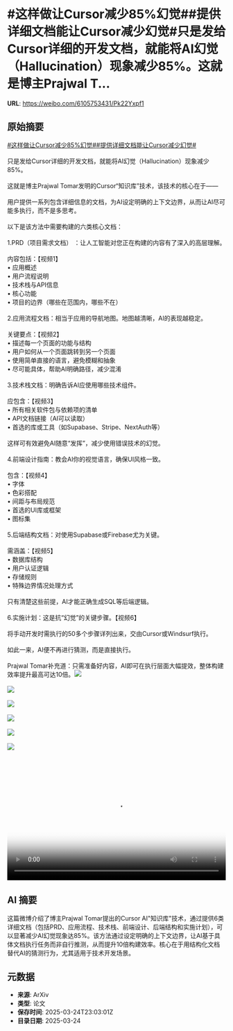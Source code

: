 # #这样做让Cursor减少85%幻觉##提供详细文档能让Cursor减少幻觉#只是发给Cursor详细的开发文档，就能将AI幻觉（Hallucination）现象减少85%。这就是博主Prajwal T...

**URL**: https://weibo.com/6105753431/Pk22Yxpf1

## 原始摘要

<a href="https://m.weibo.cn/search?containerid=231522type%3D1%26t%3D10%26q%3D%23%E8%BF%99%E6%A0%B7%E5%81%9A%E8%AE%A9Cursor%E5%87%8F%E5%B0%9185%25%E5%B9%BB%E8%A7%89%23&amp;extparam=%23%E8%BF%99%E6%A0%B7%E5%81%9A%E8%AE%A9Cursor%E5%87%8F%E5%B0%9185%25%E5%B9%BB%E8%A7%89%23" data-hide=""><span class="surl-text">#这样做让Cursor减少85%幻觉#</span></a><a href="https://m.weibo.cn/search?containerid=231522type%3D1%26t%3D10%26q%3D%23%E6%8F%90%E4%BE%9B%E8%AF%A6%E7%BB%86%E6%96%87%E6%A1%A3%E8%83%BD%E8%AE%A9Cursor%E5%87%8F%E5%B0%91%E5%B9%BB%E8%A7%89%23&amp;extparam=%23%E6%8F%90%E4%BE%9B%E8%AF%A6%E7%BB%86%E6%96%87%E6%A1%A3%E8%83%BD%E8%AE%A9Cursor%E5%87%8F%E5%B0%91%E5%B9%BB%E8%A7%89%23" data-hide=""><span class="surl-text">#提供详细文档能让Cursor减少幻觉#</span></a><br><br>只是发给Cursor详细的开发文档，就能将AI幻觉（Hallucination）现象减少85%。<br><br>这就是博主Prajwal Tomar发明的Cursor“知识库”技术，该技术的核心在于——<br><br>用户提供一系列包含详细信息的文档，为AI设定明确的上下文边界，从而让AI尽可能多执行，而不是多思考。<br><br>以下是该方法中需要构建的六类核心文档：<br><br>1.PRD（项目需求文档） ：让人工智能对您正在构建的内容有了深入的高层理解。<br><br>内容包括：【视频1】  <br>• 应用概述  <br>• 用户流程说明  <br>• 技术栈与API信息  <br>• 核心功能  <br>• 项目的边界（哪些在范围内，哪些不在）<br><br>2.应用流程文档：相当于应用的导航地图。地图越清晰，AI的表现越稳定。  <br><br>关键要点：【视频2】<br>• 描述每一个页面的功能与结构  <br>• 用户如何从一个页面跳转到另一个页面  <br>• 使用简单直接的语言，避免模糊和抽象  <br>• 尽可能具体，帮助AI明确路径，减少混淆<br><br>3.技术栈文档：明确告诉AI应使用哪些技术组件。  <br><br>应包含：【视频3】<br>• 所有相关软件包与依赖项的清单  <br>• API文档链接（AI可以读取）  <br>• 首选的库或工具（如Supabase、Stripe、NextAuth等）<br><br>这样可有效避免AI随意“发挥”，减少使用错误技术的幻觉。<br><br>4.前端设计指南：教会AI你的视觉语言，确保UI风格一致。<br><br>包含：【视频4】<br>• 字体  <br>• 色彩搭配  <br>• 间距与布局规范  <br>• 首选的UI库或框架  <br>• 图标集<br><br>5.后端结构文档：对使用Supabase或Firebase尤为关键。<br><br>需涵盖：【视频5】<br>• 数据库结构  <br>• 用户认证逻辑  <br>• 存储规则  <br>• 特殊边界情况处理方式  <br><br>只有清楚这些前提，AI才能正确生成SQL等后端逻辑。<br><br>6.实施计划：这是抗“幻觉”的关键步骤。【视频6】<br><br>将手动开发时需执行的50多个步骤详列出来，交由Cursor或Windsurf执行。<br><br>如此一来，AI便不再进行猜测，而是直接执行。<br><br>Prajwal Tomar补充道：只需准备好内容，AI即可在执行层面大幅提效，整体构建效率提升最高可达10倍。<img style="" src="https://tvax2.sinaimg.cn/large/006Fd7o3ly1hzs3dkm1ymj30my0k0gnl.jpg" referrerpolicy="no-referrer"><br><br><img style="" src="https://tvax2.sinaimg.cn/large/006Fd7o3ly1hzs3dn1wyhj30my0k0gny.jpg" referrerpolicy="no-referrer"><br><br><img style="" src="https://tvax2.sinaimg.cn/large/006Fd7o3ly1hzs3dk8rrcj30my0k0abw.jpg" referrerpolicy="no-referrer"><br><br><img style="" src="https://tvax3.sinaimg.cn/large/006Fd7o3ly1hzs3dlpso4j30my0k0gni.jpg" referrerpolicy="no-referrer"><br><br><img style="" src="https://tvax1.sinaimg.cn/large/006Fd7o3ly1hzs3dim319j30my0k00u3.jpg" referrerpolicy="no-referrer"><br><br><img style="" src="https://tvax4.sinaimg.cn/large/006Fd7o3ly1hzs3dkc3tdj30my0k00uv.jpg" referrerpolicy="no-referrer"><br><br><br clear="both"><div style="clear: both"></div><video controls="controls" poster="https://tvax3.sinaimg.cn/orj480/006Fd7o3ly1hzs3dl3iwej30my0k0gnl.jpg" style="width: 100%"><source src="https://f.video.weibocdn.com/o0/sbQFccGylx08mVs2i0CA010412004UUj0E010.mp4?label=mp4_720p&amp;template=826x720.25.0&amp;ori=0&amp;ps=1CwnkDw1GXwCQx&amp;Expires=1742860930&amp;ssig=a0Ge1wukHs&amp;KID=unistore,video"><source src="https://f.video.weibocdn.com/o0/8mih4VOnlx08mVs27NUk0104120028dJ0E010.mp4?label=mp4_hd&amp;template=548x480.25.0&amp;ori=0&amp;ps=1CwnkDw1GXwCQx&amp;Expires=1742860930&amp;ssig=7F3QppxXJH&amp;KID=unistore,video"><source src="https://f.video.weibocdn.com/o0/KZix2tmKlx08mVs201iw010412001jwq0E010.mp4?label=mp4_ld&amp;template=412x360.25.0&amp;ori=0&amp;ps=1CwnkDw1GXwCQx&amp;Expires=1742860930&amp;ssig=u2sh0Anjb5&amp;KID=unistore,video"><p>视频无法显示，请前往<a href="https://video.weibo.com/show?fid=1034%3A5147744050806811" target="_blank" rel="noopener noreferrer">微博视频</a>观看。</p></video>

## AI 摘要

这篇微博介绍了博主Prajwal Tomar提出的Cursor AI"知识库"技术，通过提供6类详细文档（包括PRD、应用流程、技术栈、前端设计、后端结构和实施计划），可以显著减少AI幻觉现象达85%。该方法通过设定明确的上下文边界，让AI基于具体文档执行任务而非自行推测，从而提升10倍构建效率。核心在于用结构化文档替代AI的猜测行为，尤其适用于技术开发场景。

## 元数据

- **来源**: ArXiv
- **类型**: 论文
- **保存时间**: 2025-03-24T23:03:01Z
- **目录日期**: 2025-03-24
